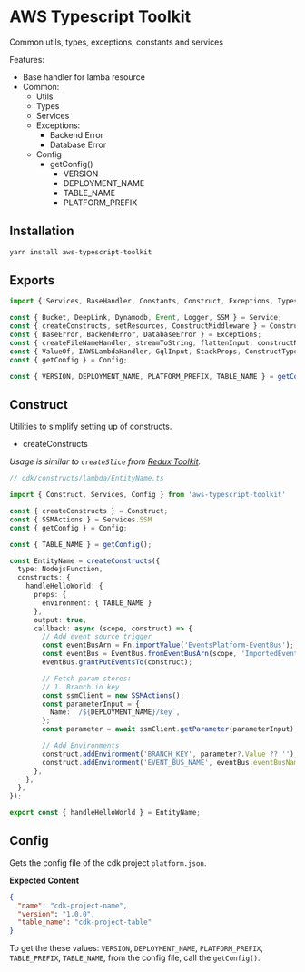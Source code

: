 # AWS Typescript Toolkit

Common utils, types, exceptions, constants and services 

Features:

- Base handler for lamba resource
- Common:
  - Utils
  - Types 
  - Services
  - Exceptions:
    - Backend Error
    - Database Error
  - Config
    - getConfig() 
      - VERSION 
      - DEPLOYMENT_NAME 
      - TABLE_NAME 
      - PLATFORM_PREFIX

## Installation

```bash
yarn install aws-typescript-toolkit
```

## Exports 
```typescript
import { Services, BaseHandler, Constants, Construct, Exceptions, Types, Utils } from 'aws-typescript-toolkit';

const { Bucket, DeepLink, Dynamodb, Event, Logger, SSM } = Service;
const { createConstructs, setResources, ConstructMiddleware } = Construct;
const { BaseError, BackendError, DatabaseError } = Exceptions;
const { createFileNameHandler, streamToString, flattenInput, constructName, generateName, getConstructs } = Utils;
const { ValueOf, IAWSLambdaHandler, GqlInput, StackProps, ConstructTypes, IConstruct, INewConstruct, Callback, GenericExtend, gql } = Types;
const { getConfig } = Config;

const { VERSION, DEPLOYMENT_NAME, PLATFORM_PREFIX, TABLE_NAME } = getConfig();
```

## Construct
Utilities to simplify setting up of constructs.

- createConstructs

_Usage is similar to `createSlice` from [Redux Toolkit](https://redux-toolkit.js.org/api/createSlice)._
```typescript
// cdk/constructs/lambda/EntityName.ts

import { Construct, Services, Config } from 'aws-typescript-toolkit'

const { createConstructs } = Construct;
const { SSMActions } = Services.SSM
const { getConfig } = Config;

const { TABLE_NAME } = getConfig();

const EntityName = createConstructs({
  type: NodejsFunction,
  constructs: {
    handleHelloWorld: {
      props: { 
        environment: { TABLE_NAME } 
      }, 
      output: true,
      callback: async (scope, construct) => {
        // Add event source trigger
        const eventBusArn = Fn.importValue('EventsPlatform-EventBus');
        const eventBus = EventBus.fromEventBusArn(scope, 'ImportedEventBus', eventBusArn);
        eventBus.grantPutEventsTo(construct);

        // Fetch param stores:
        // 1. Branch.io key
        const ssmClient = new SSMActions();
        const parameterInput = {
          Name: `/${DEPLOYMENT_NAME}/key`,
        };
        const parameter = await ssmClient.getParameter(parameterInput);

        // Add Environments
        construct.addEnvironment('BRANCH_KEY', parameter?.Value ?? '');
        construct.addEnvironment('EVENT_BUS_NAME', eventBus.eventBusName);
      },
    },
  },
});

export const { handleHelloWorld } = EntityName;
```

## Config
Gets the config file of the cdk project `platform.json`.

**Expected Content**
```json
{
  "name": "cdk-project-name",
  "version": "1.0.0",
  "table_name": "cdk-project-table"
}
```

To get the these values: `VERSION`, `DEPLOYMENT_NAME`, `PLATFORM_PREFIX`, `TABLE_PREFIX`, `TABLE_NAME`, from the config file, call the `getConfig()`. 